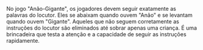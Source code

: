 No jogo "Anão-Gigante", os jogadores devem seguir exatamente as palavras do locutor. 
Eles se abaixam quando ouvem "Anão" e se levantam quando ouvem "Gigante". 
Aqueles que não seguem corretamente as instruções do locutor são eliminados até 
sobrar apenas uma criança. É uma brincadeira que testa a atenção e a capacidade de 
seguir as instruções rapidamente.